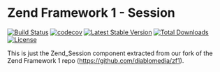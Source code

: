 Zend Framework 1 - Session
============================
[![Build Status](https://travis-ci.org/diablomedia/zf1-session.svg?branch=master)](https://travis-ci.org/diablomedia/zf1-session)
[![codecov](https://codecov.io/gh/diablomedia/zf1-session/branch/master/graph/badge.svg)](https://codecov.io/gh/diablomedia/zf1-session)
[![Latest Stable Version](https://poser.pugx.org/diablomedia/zendframework1-session/v/stable)](https://packagist.org/packages/diablomedia/zendframework1-session)
[![Total Downloads](https://poser.pugx.org/diablomedia/zendframework1-session/downloads)](https://packagist.org/packages/diablomedia/zendframework1-session)
[![License](https://poser.pugx.org/diablomedia/zendframework1-session/license)](https://packagist.org/packages/diablomedia/zendframework1-session)

This is just the Zend_Session component extracted from our fork of the Zend Framework 1 repo (https://github.com/diablomedia/zf1).
